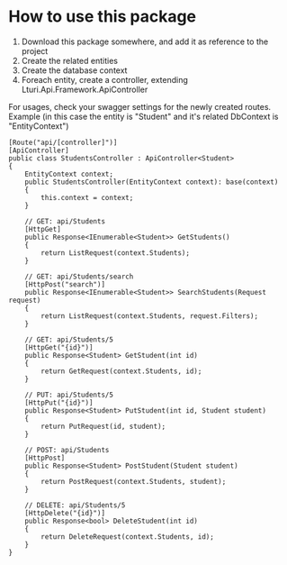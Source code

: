 ﻿# How to use this package

1. Download this package somewhere, and add it as reference to the project
2. Create the related entities
3. Create the database context
4. Foreach entity, create a controller, extending Lturi.Api.Framework.ApiController

For usages, check your swagger settings for the newly created routes.
Example (in this case the entity is "Student" and it's related DbContext is "EntityContext")
>
    [Route("api/[controller]")]
    [ApiController]
    public class StudentsController : ApiController<Student>
    {
        EntityContext context;
        public StudentsController(EntityContext context): base(context)
        {
            this.context = context;
        }
    
        // GET: api/Students
        [HttpGet]
        public Response<IEnumerable<Student>> GetStudents()
        {
            return ListRequest(context.Students);
        }
    
        // GET: api/Students/search
        [HttpPost("search")]
        public Response<IEnumerable<Student>> SearchStudents(Request request)
        {
            return ListRequest(context.Students, request.Filters);
        }
    
        // GET: api/Students/5
        [HttpGet("{id}")]
        public Response<Student> GetStudent(int id)
        {
            return GetRequest(context.Students, id);
        }
    
        // PUT: api/Students/5
        [HttpPut("{id}")]
        public Response<Student> PutStudent(int id, Student student)
        {
            return PutRequest(id, student);
        }
    
        // POST: api/Students
        [HttpPost]
        public Response<Student> PostStudent(Student student)
        {
            return PostRequest(context.Students, student);
        }
    
        // DELETE: api/Students/5
        [HttpDelete("{id}")]
        public Response<bool> DeleteStudent(int id)
        {
            return DeleteRequest(context.Students, id);
        }
    }

